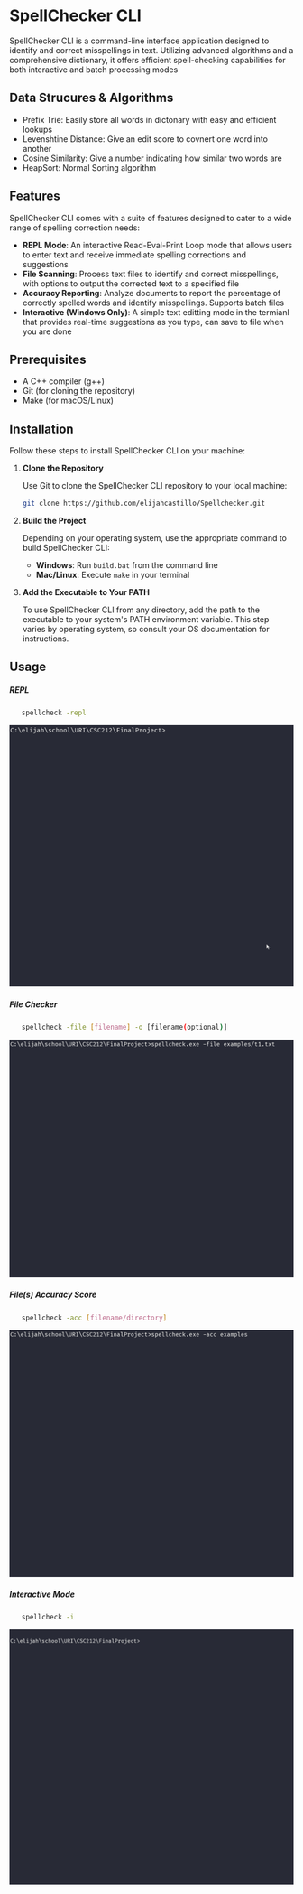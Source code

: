 # SpellChecker CLI

SpellChecker CLI is a command-line interface application designed to identify and correct misspellings in text. Utilizing advanced algorithms and a comprehensive dictionary, it offers efficient spell-checking capabilities for both interactive and batch processing modes

## Data Strucures & Algorithms

- Prefix Trie: Easily store all words in dictonary with easy and efficient lookups
- Levenshtine Distance: Give an edit score to covnert one word into another
- Cosine Similarity: Give a number indicating how similar two words are
- HeapSort: Normal Sorting algorithm

## Features

SpellChecker CLI comes with a suite of features designed to cater to a wide range of spelling correction needs:

- **REPL Mode**: An interactive Read-Eval-Print Loop mode that allows users to enter text and receive immediate spelling corrections and suggestions
- **File Scanning**: Process text files to identify and correct misspellings, with options to output the corrected text to a specified file
- **Accuracy Reporting**: Analyze documents to report the percentage of correctly spelled words and identify misspellings. Supports batch files
- **Interactive (Windows Only)**: A simple text editting mode in the termianl that provides real-time suggestions as you type, can save to file when you are done

## Prerequisites

- A C++ compiler (g++)
- Git (for cloning the repository)
- Make (for macOS/Linux)

## Installation

Follow these steps to install SpellChecker CLI on your machine:

1. **Clone the Repository**

   Use Git to clone the SpellChecker CLI repository to your local machine:

   ```bash
   git clone https://github.com/elijahcastillo/Spellchecker.git
   ```

2. **Build the Project**

   Depending on your operating system, use the appropriate command to build SpellChecker CLI:

   - **Windows**: Run `build.bat` from the command line
   - **Mac/Linux**: Execute `make` in your terminal

3. **Add the Executable to Your PATH**

   To use SpellChecker CLI from any directory, add the path to the executable to your system's PATH environment variable. This step varies by operating system, so consult your OS documentation for instructions.

## Usage

##### REPL

```bash
   spellcheck -repl
```

![REPL](./gifs/REPL.gif)

##### File Checker

```bash
   spellcheck -file [filename] -o [filename(optional)]
```

![File](./gifs/file.gif)

##### File(s) Accuracy Score

```bash
   spellcheck -acc [filename/directory]
```

![Accuracy](./gifs/acc.gif)

##### Interactive Mode

```bash
   spellcheck -i
```

![Interactive](./gifs/inter.gif)

